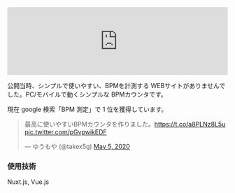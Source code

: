 <iframe 
  class="hatenablogcard" 
  style="width:100%;height:155px;max-width:680px;" 
  title="リズムに合わせてタップするだけでBPMが測定できます" 
  src="https://hatenablog-parts.com/embed?url=https://bpm.mononichi.com/" 
  width="300" height="150" frameborder="0" scrolling="no">
</iframe>

公開当時、シンプルで使いやすい、BPMを計測する WEBサイトがありませんでした。PC/モバイルで動くシンプルな BPMカウンタです。

現在 google 検索「BPM 測定」で 1 位を獲得しています。

<blockquote class="twitter-tweet"><p lang="ja" dir="ltr">最高に使いやすいBPMカウンタを作りました。<a href="https://t.co/a8PLNz8L5u">https://t.co/a8PLNz8L5u</a> <a href="https://t.co/pGvpwikEDF">pic.twitter.com/pGvpwikEDF</a></p>&mdash; ゆうもや (@takex5g) <a href="https://twitter.com/takex5g/status/1257643133535318016?ref_src=twsrc%5Etfw">May 5, 2020</a></blockquote>

### 使用技術

Nuxt.js, Vue.js
